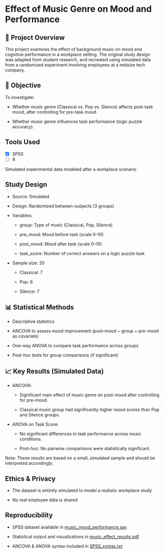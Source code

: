 # Effect of Music Genre on Mood and Performance

## 📌 Project Overview
This project examines the effect of background music on mood and cognitive performance in a workplace setting. The original study design was adapted from student research, and recreated using simulated data from a randomized experiment involving employees at a midsize tech company.

## 🎯 Objective
To investigate:

- Whether music genre (Classical vs. Pop vs. Silence) affects post-task mood, after controlling for pre-task mood.

- Whether music genre influences task performance (logic puzzle accuracy).

##  Tools Used
- [x] SPSS  
- [ ] R 

Simulated experimental data modeled after a workplace scenario

##  Study Design
- Source: Simulated

- Design: Randomized between-subjects (3 groups)

- Variables:

  - group: Type of music (Classical, Pop, Silence)

  - pre_mood: Mood before task (scale 0–10)

  - post_mood: Mood after task (scale 0–10)

  - task_score: Number of correct answers on a logic puzzle task

- Sample size: 20

  - Classical: 7

  - Pop: 6

  - Silence: 7

## 📊 Statistical Methods
- Descriptive statistics

- ANCOVA to assess mood improvement (post-mood ~ group + pre-mood as covariate)

- One-way ANOVA to compare task performance across groups

- Post-hoc tests for group comparisons (if significant)

## 📈 Key Results (Simulated Data)
- ANCOVA:

  - Significant main effect of music genre on post-mood after controlling for pre-mood.

  - Classical music group had significantly higher mood scores than Pop and Silence groups.

- ANOVA on Task Score:

  - No significant differences in task performance across music conditions.

  - Post-hoc: No pairwise comparisons were statistically significant.

Note: These results are based on a small, simulated sample and should be interpreted accordingly.
##  Ethics & Privacy
- The dataset is entirely simulated to model a realistic workplace study

- No real employee data is shared

##  Reproducibility
- SPSS dataset available in [music_mood_performance.sav]()

- Statistical output and visualizations in [music_effect_results.pdf]()

- ANCOVA & ANOVA syntax included in [SPSS_syntax.txt]()


